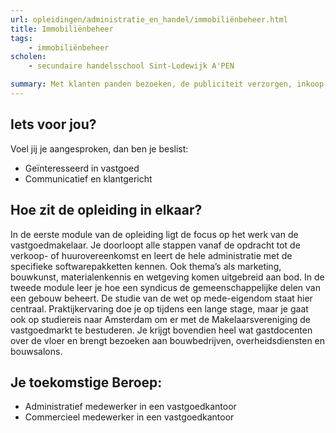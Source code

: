 ```yaml
---
url: opleidingen/administratie_en_handel/immobiliënbeheer.html
title: Immobiliënbeheer
tags:
	- immobiliënbeheer
scholen:
	- secundaire handelsschool Sint-Lodewijk A'PEN

summary: Met klanten panden bezoeken, de publiciteit verzorgen, inkoop-en verkoopgesprekken voeren en het verlijden van een verkoopakte bijwonen bij de notaris. Het is een greep uit het gevarieerde en boeiende takenpakket van de medewerker in een vastgoedkantoor. Ook administratieve taken horen hier bij:bijhouden van klantenbestanden, verzorgen van mailings, documenten aanvragen, voorbereiden van huur- of koopovereenkomsten, …
---
```


## Iets voor jou?

Voel jij je aangesproken, dan ben je beslist:

* Geïnteresseerd in vastgoed
* Communicatief en klantgericht

## Hoe zit de opleiding in elkaar?

In de eerste module van de opleiding ligt de focus op het werk van de vastgoedmakelaar. Je doorloopt alle stappen vanaf de opdracht tot de verkoop- of huurovereenkomst en leert de hele administratie met de specifieke softwarepakketten kennen. Ook thema’s als marketing, bouwkunst, materialenkennis en wetgeving komen uitgebreid aan bod. In de tweede module leer je hoe een syndicus de gemeenschappelijke delen van een gebouw beheert. De studie van de wet op mede-eigendom staat hier centraal. Praktijkervaring doe je op tijdens een lange stage, maar je gaat ook op studiereis naar Amsterdam om er met de Makelaarsvereniging de vastgoedmarkt te bestuderen. Je krijgt bovendien heel wat gastdocenten over de vloer en brengt bezoeken aan bouwbedrijven, overheidsdiensten en bouwsalons.

## Je toekomstige Beroep:

* Administratief medewerker in een vastgoedkantoor
* Commercieel medewerker in een vastgoedkantoor